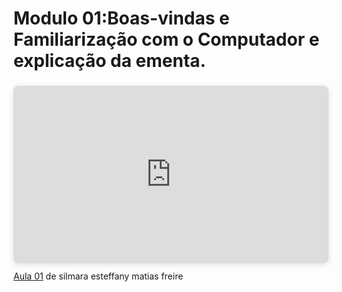 # Modulo 01:Boas-vindas e Familiarização com o Computador e explicação da ementa.

<div style="position: relative; width: 100%; height: 0; padding-top: 56.2500%;
 padding-bottom: 0; box-shadow: 0 2px 8px 0 rgba(63,69,81,0.16); margin-top: 1.6em; margin-bottom: 0.9em; overflow: hidden;
 border-radius: 8px; will-change: transform;">
  <iframe loading="lazy" style="position: absolute; width: 100%; height: 100%; top: 0; left: 0; border: none; padding: 0;margin: 0;"
    src="https://www.canva.com/design/DAGPyjJIAgM/wik5f4HNUdvV-VzOFJqheA/view?embed" allowfullscreen="allowfullscreen" allow="fullscreen">
  </iframe>
</div>
<a href="https:&#x2F;&#x2F;www.canva.com&#x2F;design&#x2F;DAGPyjJIAgM&#x2F;wik5f4HNUdvV-VzOFJqheA&#x2F;view?utm_content=DAGPyjJIAgM&amp;utm_campaign=designshare&amp;utm_medium=embeds&amp;utm_source=link" target="_blank" rel="noopener">Aula 01</a> de silmara esteffany matias freire